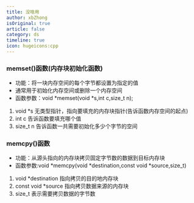 ```yaml
---
title: 没啥用
author: xbZhong
isOriginal: true
article: false
category: ds
timeline: true
icon: hugeicons:cpp
---
```

### memset()函数(内存块初始化函数)
* 功能：将一块内存空间的每个字节都设置为指定的值
* 通常用于初始化内存空间或删除一个内存空间
* 函数参数：void *memset(void *s,int c,size_t n);
1. void *s 无类型指针，指向要填充的内存块指针(告诉函数内存空间的起点)
2. int c 告诉函数要填充哪个值
3. size_t n 告诉函数一共需要初始化多少个字节的空间

### memcpy()函数
* 功能：从源头指向的内存块拷贝固定字节数的数据到目标内存块
* 函数参数:void *memcpy(void *destination,const void *source,size_t)
1. void *destination 指向拷贝的目的地内存块
2. const void *source 指向拷贝数据来源的内存块
3. size_t 表示需要拷贝数据的字节数
